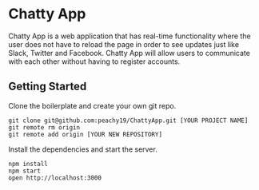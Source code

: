 # Chatty App

Chatty App is a web application that has real-time functionality where the user does not have to reload the page in order to see updates just like Slack, Twitter and Facebook. Chatty App will allow users to communicate with each other without having to register accounts.

## Getting Started

Clone the boilerplate and create your own git repo.

```
git clone git@github.com:peachy19/ChattyApp.git [YOUR PROJECT NAME]
git remote rm origin
git remote add origin [YOUR NEW REPOSITORY]
```
Install the dependencies and start the server.

```
npm install
npm start
open http://localhost:3000
```


